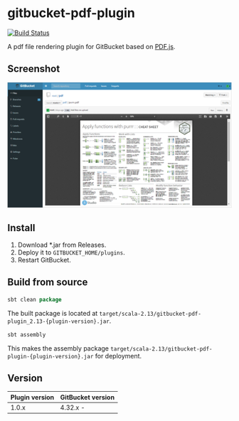 # gitbucket-pdf-plugin

[![Build Status](https://travis-ci.org/onukura/gitbucket-pdf-plugin.svg?branch=master)](https://travis-ci.org/onukura/gitbucket-pdf-plugin)

A pdf file rendering plugin for GitBucket based on [PDF.js](https://github.com/mozilla/pdf.js).

## Screenshot

![screenshot](https://github.com/onukura/gitbucket-pdf-plugin/blob/assets/screenshot.png?raw=true)

## Install

1. Download *.jar from Releases.
2. Deploy it to `GITBUCKET_HOME/plugins`.
3. Restart GitBucket.

## Build from source

```sbt
sbt clean package
```

The built package is located at
`target/scala-2.13/gitbucket-pdf-plugin_2.13-{plugin-version}.jar`.

```sbt
sbt assembly
```

This makes the assembly package
`target/scala-2.13/gitbucket-pdf-plugin-{plugin-version}.jar`
for deployment.

## Version

Plugin version|GitBucket version
:---|:---
1.0.x |4.32.x -
